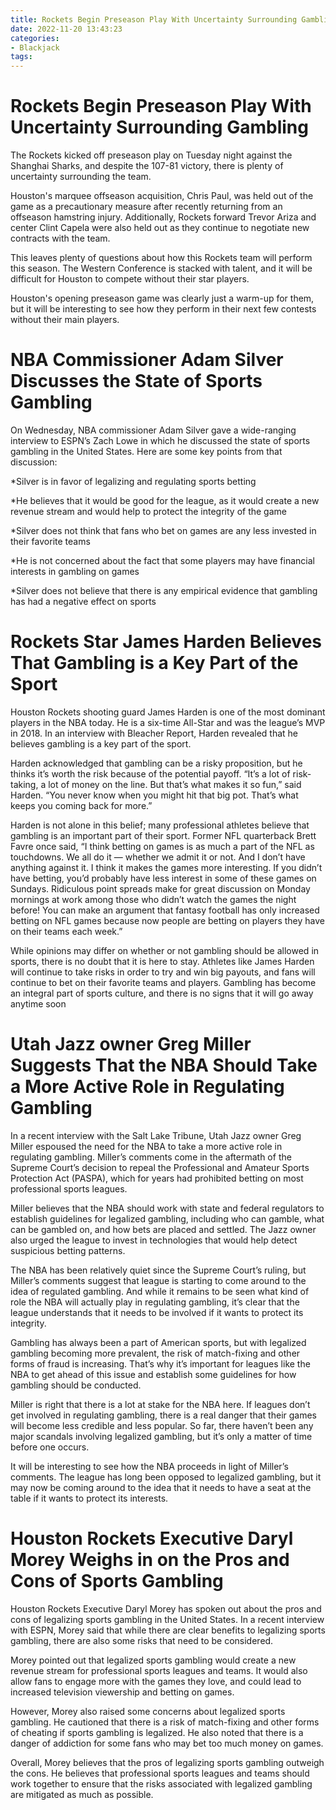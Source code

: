 ```yaml
---
title: Rockets Begin Preseason Play With Uncertainty Surrounding Gambling
date: 2022-11-20 13:43:23
categories:
- Blackjack
tags:
---
```



#  Rockets Begin Preseason Play With Uncertainty Surrounding Gambling

The Rockets kicked off preseason play on Tuesday night against the Shanghai Sharks, and despite the 107-81 victory, there is plenty of uncertainty surrounding the team.

Houston's marquee offseason acquisition, Chris Paul, was held out of the game as a precautionary measure after recently returning from an offseason hamstring injury. Additionally, Rockets forward Trevor Ariza and center Clint Capela were also held out as they continue to negotiate new contracts with the team.

This leaves plenty of questions about how this Rockets team will perform this season. The Western Conference is stacked with talent, and it will be difficult for Houston to compete without their star players.

Houston's opening preseason game was clearly just a warm-up for them, but it will be interesting to see how they perform in their next few contests without their main players.

#  NBA Commissioner Adam Silver Discusses the State of Sports Gambling

On Wednesday, NBA commissioner Adam Silver gave a wide-ranging interview to ESPN’s Zach Lowe in which he discussed the state of sports gambling in the United States. Here are some key points from that discussion:

*Silver is in favor of legalizing and regulating sports betting

*He believes that it would be good for the league, as it would create a new revenue stream and would help to protect the integrity of the game

*Silver does not think that fans who bet on games are any less invested in their favorite teams

*He is not concerned about the fact that some players may have financial interests in gambling on games

*Silver does not believe that there is any empirical evidence that gambling has had a negative effect on sports

#  Rockets Star James Harden Believes That Gambling is a Key Part of the Sport

Houston Rockets shooting guard James Harden is one of the most dominant players in the NBA today. He is a six-time All-Star and was the league’s MVP in 2018. In an interview with Bleacher Report, Harden revealed that he believes gambling is a key part of the sport.

Harden acknowledged that gambling can be a risky proposition, but he thinks it’s worth the risk because of the potential payoff. “It’s a lot of risk-taking, a lot of money on the line. But that’s what makes it so fun,” said Harden. “You never know when you might hit that big pot. That’s what keeps you coming back for more.”

Harden is not alone in this belief; many professional athletes believe that gambling is an important part of their sport. Former NFL quarterback Brett Favre once said, “I think betting on games is as much a part of the NFL as touchdowns. We all do it — whether we admit it or not. And I don’t have anything against it. I think it makes the games more interesting. If you didn’t have betting, you’d probably have less interest in some of these games on Sundays. Ridiculous point spreads make for great discussion on Monday mornings at work among those who didn’t watch the games the night before! You can make an argument that fantasy football has only increased betting on NFL games because now people are betting on players they have on their teams each week.”

While opinions may differ on whether or not gambling should be allowed in sports, there is no doubt that it is here to stay. Athletes like James Harden will continue to take risks in order to try and win big payouts, and fans will continue to bet on their favorite teams and players. Gambling has become an integral part of sports culture, and there is no signs that it will go away anytime soon

#  Utah Jazz owner Greg Miller Suggests That the NBA Should Take a More Active Role in Regulating Gambling

In a recent interview with the Salt Lake Tribune, Utah Jazz owner Greg Miller espoused the need for the NBA to take a more active role in regulating gambling. Miller’s comments come in the aftermath of the Supreme Court’s decision to repeal the Professional and Amateur Sports Protection Act (PASPA), which for years had prohibited betting on most professional sports leagues.

Miller believes that the NBA should work with state and federal regulators to establish guidelines for legalized gambling, including who can gamble, what can be gambled on, and how bets are placed and settled. The Jazz owner also urged the league to invest in technologies that would help detect suspicious betting patterns.

The NBA has been relatively quiet since the Supreme Court’s ruling, but Miller’s comments suggest that league is starting to come around to the idea of regulated gambling. And while it remains to be seen what kind of role the NBA will actually play in regulating gambling, it’s clear that the league understands that it needs to be involved if it wants to protect its integrity.

Gambling has always been a part of American sports, but with legalized gambling becoming more prevalent, the risk of match-fixing and other forms of fraud is increasing. That’s why it’s important for leagues like the NBA to get ahead of this issue and establish some guidelines for how gambling should be conducted.

Miller is right that there is a lot at stake for the NBA here. If leagues don’t get involved in regulating gambling, there is a real danger that their games will become less credible and less popular. So far, there haven’t been any major scandals involving legalized gambling, but it’s only a matter of time before one occurs.

It will be interesting to see how the NBA proceeds in light of Miller’s comments. The league has long been opposed to legalized gambling, but it may now be coming around to the idea that it needs to have a seat at the table if it wants to protect its interests.

#  Houston Rockets Executive Daryl Morey Weighs in on the Pros and Cons of Sports Gambling

Houston Rockets Executive Daryl Morey has spoken out about the pros and cons of legalizing sports gambling in the United States. In a recent interview with ESPN, Morey said that while there are clear benefits to legalizing sports gambling, there are also some risks that need to be considered.

Morey pointed out that legalized sports gambling would create a new revenue stream for professional sports leagues and teams. It would also allow fans to engage more with the games they love, and could lead to increased television viewership and betting on games.

However, Morey also raised some concerns about legalized sports gambling. He cautioned that there is a risk of match-fixing and other forms of cheating if sports gambling is legalized. He also noted that there is a danger of addiction for some fans who may bet too much money on games.

Overall, Morey believes that the pros of legalizing sports gambling outweigh the cons. He believes that professional sports leagues and teams should work together to ensure that the risks associated with legalized gambling are mitigated as much as possible.